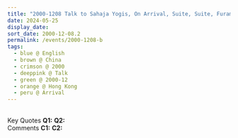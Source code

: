 ```yaml
---
title: "2000-1208 Talk to Sahaja Yogis, On Arrival, Suite, Suite, Furama Hotel Hong Kong, 37 Dundas St, Mong Kok, Hong Kong, China"
date: 2024-05-25
display_date: 
sort_date: 2000-12-08.2
permalink: /events/2000-1208-b
tags:
  - blue @ English
  - brown @ China
  - crimson @ 2000
  - deeppink @ Talk
  - green @ 2000-12
  - orange @ Hong Kong
  - peru @ Arrival
---
```


<br>

<wave-list>
  <list-title color="DarkSeaGreen" width="55">Key Quotes</list-title>
  <list-item color="BlanchedAlmond" width="280"><b>Q1:</b> <i></i></list-item>
  <list-item color="Lavender" width="280"><b>Q2:</b> <i></i></list-item>
</wave-list>

<br>

<wave-list>
  <list-title color="DarkSeaGreen" width="55">Comments</list-title>
  <list-item color="BlanchedAlmond" width="280"><b>C1:</b> <i></i></list-item>
  <list-item color="Lavender" width="280"><b>C2:</b> <i></i></list-item>
</wave-list>